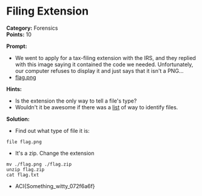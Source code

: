 # Filing Extension #

**Category:**	Forensics  
**Points:**	10

**Prompt:** 
* We went to apply for a tax-filing extension with the IRS, and they replied with this image saying it contained the code we needed. Unfortunately, our computer refuses to display it and just says that it isn't a PNG... 
* [flag.png](./flag.png)

**Hints:** 
* Is the extension the only way to tell a file's type?
* Wouldn't it be awesome if there was a [list](https://en.wikipedia.org/wiki/List_of_file_signatures) of way to identify files.

**Solution:**
* Find out what type of file it is:
```
file flag.png
```
* It's a zip.  Change the extension
```
mv ./flag.png ./flag.zip
unzip flag.zip
cat flag.txt
```
* ACI{Something_witty_072f6a6f}
